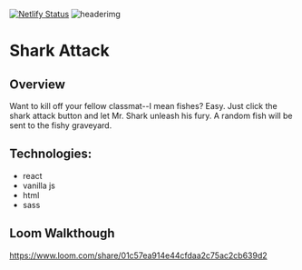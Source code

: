 [![Netlify Status](https://api.netlify.com/api/v1/badges/0dea3557-b819-499c-97c3-c46604c1a1d8/deploy-status)](https://app.netlify.com/sites/kf-shark-attack/deploys)
![headerimg](https://i.imgur.com/RfxtETM.png)
# Shark Attack
## Overview
Want to kill off your fellow classmat--I mean fishes? Easy. Just click the shark attack button and let Mr. Shark unleash his fury. A random fish will be sent to the fishy graveyard.

## Technologies:
- react
- vanilla js
- html
- sass

## Loom Walkthough
https://www.loom.com/share/01c57ea914e44cfdaa2c75ac2cb639d2
